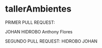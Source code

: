 # tallerAmbientes
PRIMER PULL REQUEST: 

JOHAN HIDROBO
Anthony Flores

SEGUNDO PULL REQUEST:
HIDROBO JOHAN
